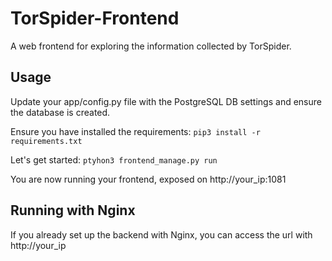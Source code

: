 # TorSpider-Frontend
A web frontend for exploring the information collected by TorSpider.


## Usage
Update your app/config.py file with the PostgreSQL DB settings and ensure the database is created.

Ensure you have installed the requirements:
`pip3 install -r requirements.txt` 

Let's get started:
`ptyhon3 frontend_manage.py run`

You are now running your frontend, exposed on http://your_ip:1081

## Running with Nginx
If you already set up the backend with Nginx, you can access the url with http://your_ip
